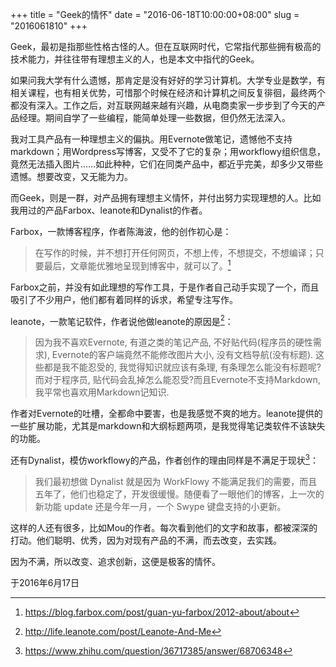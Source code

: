 +++
title = "Geek的情怀"
date = "2016-06-18T10:00:00+08:00"
slug = "2016061810"
+++

Geek，最初是指那些性格古怪的人。但在互联网时代，它常指代那些拥有极高的技术能力，并往往带有理想主义的人，也是本文中指代的Geek。

如果问我大学有什么遗憾，那肯定是没有好好的学习计算机。大学专业是数学，有相关课程，也有相关优势，可惜那个时候在经济和计算机之间反复徘徊，最终两个都没有深入。工作之后，对互联网越来越有兴趣，从电商卖家一步步到了今天的产品经理。期间自学了一些编程，能简单处理一些数据，但仍然无法深入。

我对工具产品有一种理想主义的偏执。用Evernote做笔记，遗憾他不支持markdown；用Wordpress写博客，又受不了它的复杂；用workflowy组织信息，竟然无法插入图片……如此种种，它们在同类产品中，都近乎完美，却多少又带些遗憾。想要改变，又无能为力。

而Geek，则是一群，对产品拥有理想主义情怀，并付出努力实现理想的人。比如我用过的产品Farbox、leanote和Dynalist的作者。

Farbox，一款博客程序，作者陈海波，他的创作初心是：

>在写作的时候，并不想打开任何网页，不想上传，不想提交，不想编译；只要最后，文章能优雅地呈现到博客中，就可以了。[^1]

Farbox之前，并没有如此理想的写作工具，于是作者自己动手实现了一个，而且吸引了不少用户，他们都有着同样的诉求，希望专注写作。

leanote，一款笔记软件，作者说他做leanote的原因是[^2]：

>因为我不喜欢Evernote, 有道之类的笔记产品, 不好贴代码(程序员的硬性需求), Evernote的客户端竟然不能修改图片大小, 没有文档导航(没有标题). 这些都是我不能忍受的, 我觉得知识就应该有条理, 有条理怎么能没有标题呢? 而对于程序员, 贴代码会乱掉怎么能忍受?而且Evernote不支持Markdown, 我平常也喜欢用Markdown记知识.

作者对Evernote的吐槽，全都命中要害，也是我感觉不爽的地方。leanote提供的一些扩展功能，尤其是markdown和大纲标题两项，是我觉得笔记类软件不该缺失的功能。

还有Dynalist，模仿workflowy的产品，作者创作的理由同样是不满足于现状[^3]：

>我们最初想做 Dynalist 就是因为 WorkFlowy 不能满足我们的需要，而且五年了，他们也稳定了，开发很缓慢。随便看了一眼他们的博客，上一次的新功能 update 还是今年一月，一个 Swype 键盘支持的小更新。

这样的人还有很多，比如Mou的作者。每次看到他们的文字和故事，都被深深的打动。他们聪明、优秀，因为对现有产品的不满，而去改变，去实践。

因为不满，所以改变、追求创新，这便是极客的情怀。

[^1]: https://blog.farbox.com/post/guan-yu-farbox/2012-about/about

[^2]: http://life.leanote.com/post/Leanote-And-Me

[^3]: https://www.zhihu.com/question/36717385/answer/68706348

于2016年6月17日


